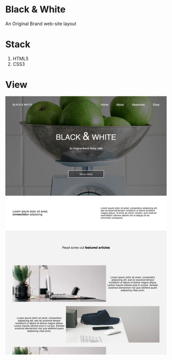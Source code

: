 # Black & White
An Original Brand web-site layout

# Stack
1. HTML5
2. CSS3

# View
![Main Page](Main.png)
